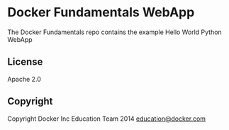 Docker Fundamentals WebApp
==========================

The Docker Fundamentals repo contains the example Hello World Python WebApp

## License

Apache 2.0

## Copyright

Copyright Docker Inc Education Team 2014 <education@docker.com>
